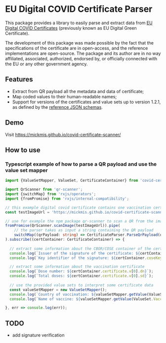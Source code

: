 # EU Digital COVID Certificate Parser
This package provides a library to easily parse and extract data from 
[EU Digital COVID Certificates](https://ec.europa.eu/info/live-work-travel-eu/coronavirus-response/safe-covid-19-vaccines-europeans/eu-digital-covid-certificate_en)
(previously known as EU Digital Green Certificate).

The development of this package was made possible by the fact that the specifications of the certificate are in open-access, and the reference implementations are open-source.
The package and its author are in no way affiliated, associated, authorized, endorsed by, or officially connected with the EU or any other government agency.

## Features
- Extract from QR payload all the metadata and data of certificate;
- Map coded values to their human-readable names;
- Support for versions of the certificates and value sets up to version 1.2.1, as defined by the [reference JSON schemas](https://github.com/ehn-digital-green-development/ehn-dgc-schema).

## Demo
Visit https://mickmis.github.io/covid-certificate-scanner/

## How to use
### Typescript example of how to parse a QR payload and use the value set mapper
```typescript
import {ValueSetMapper, ValueSet, CertificateContainer} from 'covid-certificate-parser';

import QrScanner from 'qr-scanner';
import {switchMap} from 'rxjs/operators';
import {fromPromise} from 'rxjs/internal-compatibility';

// this example digital covid certificate contains one vaccination certificate
const testImageUrl = 'https://mickmis.github.io/covid-certificate-scanner/assets/1.png';

// use for example the npm package qr-scanner to scan a QR from the image
fromPromise(QrScanner.scanImage(testImageUrl)).pipe(
    // the parser takes as input a string containing the QR payload
    switchMap((qrPayload: string) => CertificateParser.ParseQrPayload(qrPayload)),
).subscribe((certContainer: CertificateContainer) => {
    
  // extract some information about the CBOR/COSE container of the certificate
  console.log(`Issuer of the signature of the certificate: ${certContainer.cwtIssuer}`);
  console.log(`Key identifier of the signature: ${certContainer.coseKeyId}`);

  // extract some information about the vaccination certificate
  console.log(`Dose number: ${certContainer.certificate.v[0].dn}`);
  console.log(`Total doses: ${certContainer.certificate.v[0].sd}`);
  
  // use the provided value sets to interpret some certificate data
  const valueSetMapper = new ValueSetMapper();
  console.log(`Country of vaccination: ${valueSetMapper.getValue(ValueSet.CountryCode, certContainer.certificate.v[0].co)}`);
  console.log(`Name of vaccine: ${valueSetMapper.getValue(ValueSet.Vaccine, certContainer.certificate.v[0].mp)}`);

}, err => console.log(err));
```

## TODO
- add signature verification
